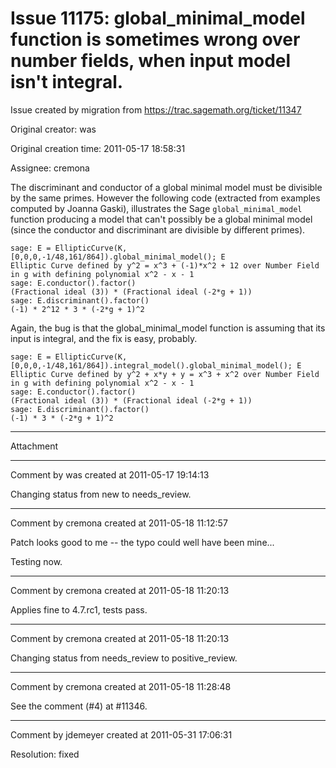 # Issue 11175: global_minimal_model function is sometimes wrong over number fields, when input model isn't integral.

Issue created by migration from https://trac.sagemath.org/ticket/11347

Original creator: was

Original creation time: 2011-05-17 18:58:31

Assignee: cremona

The discriminant and conductor of a global minimal model must be divisible by the same primes.  However the following code (extracted from examples computed by Joanna Gaski), illustrates the Sage `global_minimal_model` function producing a model that can't possibly be a global minimal model (since the conductor and discriminant are divisible by different primes).  


```
sage: E = EllipticCurve(K,[0,0,0,-1/48,161/864]).global_minimal_model(); E
Elliptic Curve defined by y^2 = x^3 + (-1)*x^2 + 12 over Number Field in g with defining polynomial x^2 - x - 1
sage: E.conductor().factor()
(Fractional ideal (3)) * (Fractional ideal (-2*g + 1))
sage: E.discriminant().factor()
(-1) * 2^12 * 3 * (-2*g + 1)^2
```

Again, the bug is that the global_minimal_model function is assuming that its input is integral, and the fix is easy, probably.


```
sage: E = EllipticCurve(K,[0,0,0,-1/48,161/864]).integral_model().global_minimal_model(); E
Elliptic Curve defined by y^2 + x*y + y = x^3 + x^2 over Number Field in g with defining polynomial x^2 - x - 1
sage: E.conductor().factor()
(Fractional ideal (3)) * (Fractional ideal (-2*g + 1))
sage: E.discriminant().factor()
(-1) * 3 * (-2*g + 1)^2
```



---

Attachment


---

Comment by was created at 2011-05-17 19:14:13

Changing status from new to needs_review.


---

Comment by cremona created at 2011-05-18 11:12:57

Patch looks good to me -- the typo could well have been mine...

Testing now.


---

Comment by cremona created at 2011-05-18 11:20:13

Applies fine to 4.7.rc1, tests pass.


---

Comment by cremona created at 2011-05-18 11:20:13

Changing status from needs_review to positive_review.


---

Comment by cremona created at 2011-05-18 11:28:48

See the comment (#4) at #11346.


---

Comment by jdemeyer created at 2011-05-31 17:06:31

Resolution: fixed
